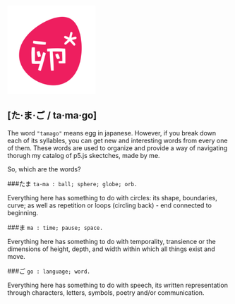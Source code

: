 <img src="https://github.com/sofiacastaneda/p5-ta-ma-go/blob/main/images/tamago_logo-06.png" width="200">

## [た·ま·ご / ta·ma·go]

The word `"tamago"` means egg in japanese. However, if you break down each of its syllables, you can get new and interesting words from every one of them. These words are used to organize and provide a way of navigating thorugh my catalog of p5.js skectches, made by me.

So, which are the words?

###たま
`ta·ma : ball; sphere; globe; orb.`

Everything here has something to do with circles: its shape, boundaries, curve; as well as repetition or loops (circling back) - end connected to beginning.


###ま
`ma : time; pause; space.`

Everything here has something to do with temporality, transience or the dimensions of height, depth, and width within which all things exist and move.


###ご
`go : language; word.`

Everything here has something to do with speech, its written representation through characters, letters, symbols, poetry and/or communication.

